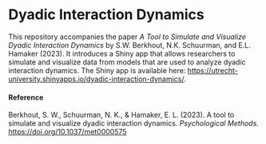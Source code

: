 # Dyadic Interaction Dynamics

This repository accompanies the paper *A Tool to Simulate and Visualize Dyadic Interaction Dynamics* by S.W. Berkhout, N.K. Schuurman, and E.L. Hamaker (2023). It introduces a Shiny app that allows researchers to simulate and visualize data from models that are used to analyze dyadic interaction dynamics. The Shiny app is available here: https://utrecht-university.shinyapps.io/dyadic-interaction-dynamics/.

#### Reference
Berkhout, S. W., Schuurman, N. K., & Hamaker, E. L. (2023). A tool to simulate and visualize dyadic interaction dynamics. *Psychological Methods*. https://doi.org/10.1037/met0000575
